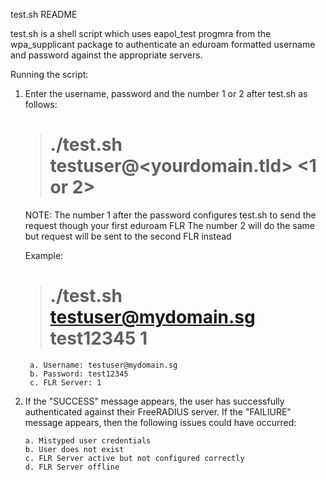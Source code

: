 test.sh README

test.sh is a shell script which uses eapol_test progmra from the wpa_supplicant package to authenticate an eduroam formatted username and password against the appropriate servers.

Running the script:

1. Enter the username, password and the number 1 or 2 after test.sh as follows:

    ># ./test.sh testuser@<yourdomain.tld> <password> <1 or 2>


    NOTE:   The number 1 after the password configures test.sh to send the request though your first eduroam FLR
            The number 2 will do the same but request will be sent to the second FLR instead

    Example:

    ># ./test.sh testuser@mydomain.sg test12345 1

        a. Username: testuser@mydomain.sg
        b. Password: test12345
        c. FLR Server: 1

2.  If the "SUCCESS" message appears, the user has successfully authenticated against their FreeRADIUS server.
    If the "FAILIURE" message appears, then the following issues could have occurred:

        a. Mistyped user credentials
        b. User does not exist
        c. FLR Server active but not configured correctly
        d. FLR Server offline       
